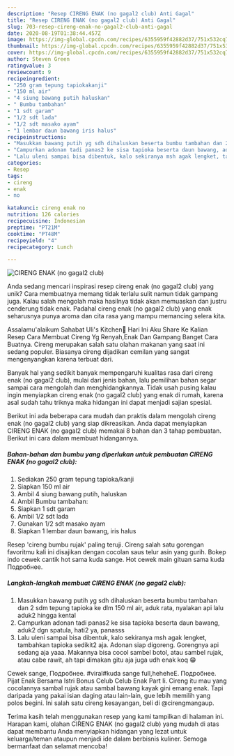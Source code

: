```yaml
---
description: "Resep CIRENG ENAK (no gagal2 club) Anti Gagal"
title: "Resep CIRENG ENAK (no gagal2 club) Anti Gagal"
slug: 703-resep-cireng-enak-no-gagal2-club-anti-gagal
date: 2020-08-19T01:38:44.457Z
image: https://img-global.cpcdn.com/recipes/6355959f42882d37/751x532cq70/cireng-enak-no-gagal2-club-foto-resep-utama.jpg
thumbnail: https://img-global.cpcdn.com/recipes/6355959f42882d37/751x532cq70/cireng-enak-no-gagal2-club-foto-resep-utama.jpg
cover: https://img-global.cpcdn.com/recipes/6355959f42882d37/751x532cq70/cireng-enak-no-gagal2-club-foto-resep-utama.jpg
author: Steven Green
ratingvalue: 3
reviewcount: 9
recipeingredient:
- "250 gram tepung tapiokakanji"
- "150 ml air"
- "4 siung bawang putih haluskan"
- " Bumbu tambahan"
- "1 sdt garam"
- "1/2 sdt lada"
- "1/2 sdt masako ayam"
- "1 lembar daun bawang iris halus"
recipeinstructions:
- "Masukkan bawang putih yg sdh dihaluskan beserta bumbu tambahan dan 2 sdm tepung tapioka ke dlm 150 ml air, aduk rata, nyalakan api lalu aduk2 hingga kental"
- "Campurkan adonan tadi panas2 ke sisa tapioka beserta daun bawang, aduk2 dgn spatula, hati2 ya, panasss"
- "Lalu uleni sampai bisa dibentuk, kalo sekiranya msh agak lengket, tambahkan tapioka sedikit2 aja. Adonan siap digoreng. Gorengnya api sedang aja yaaa. Makannya bisa cocol sambel botol, atau sambel rujak, atau cabe rawit, ah tapi dimakan gitu aja juga udh enak koq 😁"
categories:
- Resep
tags:
- cireng
- enak
- no

katakunci: cireng enak no 
nutrition: 126 calories
recipecuisine: Indonesian
preptime: "PT21M"
cooktime: "PT48M"
recipeyield: "4"
recipecategory: Lunch

---
```



![CIRENG ENAK (no gagal2 club)](https://img-global.cpcdn.com/recipes/6355959f42882d37/751x532cq70/cireng-enak-no-gagal2-club-foto-resep-utama.jpg)

Anda sedang mencari inspirasi resep cireng enak (no gagal2 club) yang unik? Cara membuatnya memang tidak terlalu sulit namun tidak gampang juga. Kalau salah mengolah maka hasilnya tidak akan memuaskan dan justru cenderung tidak enak. Padahal cireng enak (no gagal2 club) yang enak seharusnya punya aroma dan cita rasa yang mampu memancing selera kita.

Assalamu&#39;alaikum Sahabat Uli&#39;s Kitchen🤗 Hari Ini Aku Share Ke Kalian Resep Cara Membuat Cireng Yg Renyah,Enak Dan Gampang Banget Cara Buatnya. Cireng merupakan salah satu olahan makanan yang saat ini sedang populer. Biasanya cireng dijadikan cemilan yang sangat mengenyangkan karena terbuat dari.

Banyak hal yang sedikit banyak mempengaruhi kualitas rasa dari cireng enak (no gagal2 club), mulai dari jenis bahan, lalu pemilihan bahan segar sampai cara mengolah dan menghidangkannya. Tidak usah pusing kalau ingin menyiapkan cireng enak (no gagal2 club) yang enak di rumah, karena asal sudah tahu triknya maka hidangan ini dapat menjadi sajian spesial.


Berikut ini ada beberapa cara mudah dan praktis dalam mengolah cireng enak (no gagal2 club) yang siap dikreasikan. Anda dapat menyiapkan CIRENG ENAK (no gagal2 club) memakai 8 bahan dan 3 tahap pembuatan. Berikut ini cara dalam membuat hidangannya.

<!--inarticleads1-->

##### Bahan-bahan dan bumbu yang diperlukan untuk pembuatan CIRENG ENAK (no gagal2 club):

1. Sediakan 250 gram tepung tapioka/kanji
1. Siapkan 150 ml air
1. Ambil 4 siung bawang putih, haluskan
1. Ambil  Bumbu tambahan:
1. Siapkan 1 sdt garam
1. Ambil 1/2 sdt lada
1. Gunakan 1/2 sdt masako ayam
1. Siapkan 1 lembar daun bawang, iris halus


Resep &#39;cireng bumbu rujak&#39; paling teruji. Cireng salah satu gorengan favoritmu kali ini disajikan dengan cocolan saus telur asin yang gurih. Bokep indo cewek cantik hot sama kuda sange. Hot cewek main gituan sama kuda Подробнее. 

<!--inarticleads2-->

##### Langkah-langkah membuat CIRENG ENAK (no gagal2 club):

1. Masukkan bawang putih yg sdh dihaluskan beserta bumbu tambahan dan 2 sdm tepung tapioka ke dlm 150 ml air, aduk rata, nyalakan api lalu aduk2 hingga kental
1. Campurkan adonan tadi panas2 ke sisa tapioka beserta daun bawang, aduk2 dgn spatula, hati2 ya, panasss
1. Lalu uleni sampai bisa dibentuk, kalo sekiranya msh agak lengket, tambahkan tapioka sedikit2 aja. Adonan siap digoreng. Gorengnya api sedang aja yaaa. Makannya bisa cocol sambel botol, atau sambel rujak, atau cabe rawit, ah tapi dimakan gitu aja juga udh enak koq 😁


Cewek sange, Подробнее. #viral#kuda sange full,heheheE. Подробнее. Pijat Enak Bersama Istri Bonus Celub Celub Enak Part Ii. Cireng itu mau yang cocolannya sambal rujak atau sambal bawang kayak gini emang enak. Tapi daripada yang pakai isian daging atau lain-lain, gue lebih memilih yang polos begini. Ini salah satu cireng kesayangan, beli di @cirengmangaup. 

Terima kasih telah menggunakan resep yang kami tampilkan di halaman ini. Harapan kami, olahan CIRENG ENAK (no gagal2 club) yang mudah di atas dapat membantu Anda menyiapkan hidangan yang lezat untuk keluarga/teman ataupun menjadi ide dalam berbisnis kuliner. Semoga bermanfaat dan selamat mencoba!
